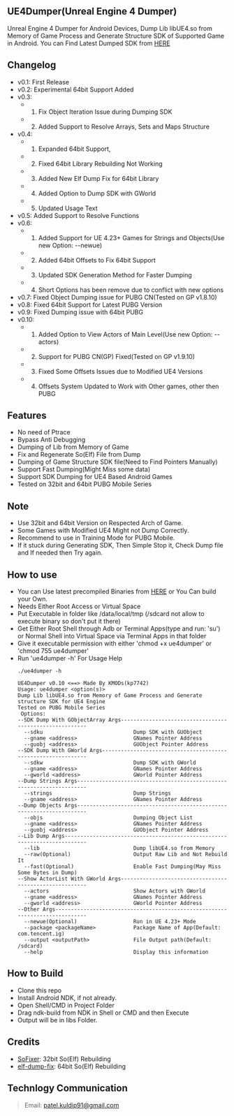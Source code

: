 ## UE4Dumper(Unreal Engine 4 Dumper)
Unreal Engine 4 Dumper for Android Devices, Dump Lib libUE4.so from Memory of Game Process and Generate Structure SDK of Supported Game in Android. You can Find Latest Dumped SDK from [HERE](https://github.com/kp7742/UE4Dumper/tree/master/SDKs/)

## Changelog
- v0.1: First Release
- v0.2: Experimental 64bit Support Added
- v0.3:
    - 1) Fix Object Iteration Issue during Dumping SDK 
    - 2) Added Support to Resolve Arrays, Sets and Maps Structure
- v0.4:
    - 1) Expanded 64bit Support,
    - 2) Fixed 64bit Library Rebuilding Not Working
    - 3) Added New Elf Dump Fix for 64bit Library
    - 4) Added Option to Dump SDK with GWorld
    - 5) Updated Usage Text
- v0.5: Added Support to Resolve Functions
- v0.6:
    - 1) Added Support for UE 4.23+ Games for Strings and Objects(Use new Option: --newue)
    - 2) Added 64bit Offsets to Fix 64bit Support
    - 3) Updated SDK Generation Method for Faster Dumping
    - 4) Short Options has been remove due to conflict with new options
- v0.7: Fixed Object Dumping issue for PUBG CN(Tested on GP v1.8.10)
- v0.8: Fixed 64bit Support for Latest PUBG Version
- v0.9: Fixed Dumping issue with 64bit PUBG
- v0.10:
    - 1) Added Option to View Actors of Main Level(Use new Option: --actors)
    - 2) Support for PUBG CN(GP) Fixed(Tested on GP v1.9.10)
    - 3) Fixed Some Offsets Issues due to Modified UE4 Versions
    - 4) Offsets System Updated to Work with Other games, other then PUBG

## Features
- No need of Ptrace
- Bypass Anti Debugging
- Dumping of Lib from Memory of Game
- Fix and Regenerate So(Elf) File from Dump
- Dumping of Game Structure SDK file(Need to Find Pointers Manually)
- Support Fast Dumping(Might Miss some data)
- Support SDK Dumping for UE4 Based Android Games
- Tested on 32bit and 64bit PUBG Mobile Series

## Note
- Use 32bit and 64bit Version on Respected Arch of Game.
- Some Games with Modified UE4 Might not Dump Correctly.
- Recommend to use in Training Mode for PUBG Mobile.
- If it stuck during Generating SDK, Then Simple Stop it, Check Dump file and If needed then Try again.
 
## How to use
- You can Use latest precompiled Binaries from [HERE](https://github.com/kp7742/UE4Dumper/tree/master/libs/) or You Can build your Own.
- Needs Either Root Access or Virtual Space
- Put Executable in folder like /data/local/tmp (/sdcard not allow to execute binary so don't put it there)
- Get Either Root Shell through Adb or Terminal Apps(type and run: 'su') or Normal Shell into Virtual Space via Terminal Apps in that folder
- Give it executable permission with either 'chmod +x ue4dumper' or 'chmod 755 ue4dumper'
- Run 'ue4dumper -h' For Usage Help
	```
    ./ue4dumper -h
	 
    UE4Dumper v0.10 <==> Made By KMODs(kp7742)
    Usage: ue4dumper <option(s)>
    Dump Lib libUE4.so from Memory of Game Process and Generate structure SDK for UE4 Engine
    Tested on PUBG Mobile Series
     Options:
    --SDK Dump With GObjectArray Args--------------------------------------------------------
      --sdku                             Dump SDK with GUObject
      --gname <address>                  GNames Pointer Address
      --guobj <address>                  GUObject Pointer Address
    --SDK Dump With GWorld Args--------------------------------------------------------------
      --sdkw                             Dump SDK with GWorld
      --gname <address>                  GNames Pointer Address
      --gworld <address>                 GWorld Pointer Address
    --Dump Strings Args----------------------------------------------------------------------
      --strings                          Dump Strings
      --gname <address>                  GNames Pointer Address
    --Dump Objects Args----------------------------------------------------------------------
      --objs                             Dumping Object List
      --gname <address>                  GNames Pointer Address
      --guobj <address>                  GUObject Pointer Address
    --Lib Dump Args--------------------------------------------------------------------------
      --lib                              Dump libUE4.so from Memory
      --raw(Optional)                    Output Raw Lib and Not Rebuild It
      --fast(Optional)                   Enable Fast Dumping(May Miss Some Bytes in Dump)
    --Show ActorList With GWorld Args--------------------------------------------------------
      --actors                           Show Actors with GWorld
      --gname <address>                  GNames Pointer Address
      --gworld <address>                 GWorld Pointer Address
    --Other Args-----------------------------------------------------------------------------
      --newue(Optional)                  Run in UE 4.23+ Mode
      --package <packageName>            Package Name of App(Default: com.tencent.ig)
      --output <outputPath>              File Output path(Default: /sdcard)
      --help                             Display this information
	```
	
## How to Build
- Clone this repo
- Install Android NDK, if not already.
- Open Shell/CMD in Project Folder
- Drag ndk-build from NDK in Shell or CMD and then Execute
- Output will be in libs Folder.

## Credits
- [SoFixer](https://github.com/F8LEFT/SoFixer): 32bit So(Elf) Rebuilding
- [elf-dump-fix](https://github.com/maiyao1988/elf-dump-fix): 64bit So(Elf) Rebuilding

## Technlogy Communication
> Email: patel.kuldip91@gmail.com

